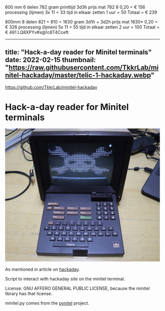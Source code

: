 600 mm
6 delen
782 gram
printtijd 3d3h
prijs mat 782 8 0,20 = € 156
processing (lijmen) 3x 11 = 33
tijd in elkaar zetten 1 uur = 50
Totaal = € 239



800mm
8 delen
821 + 810 = 1630 gram
3d1h + 3d2h
prijs mat 1630* 0,20 = € 326
processing (lijmen) 5x 11 = 55
tijd in elkaar zetten 2 uur = 100
Totaal = € 481
LQ8XPYv#s@!c8T4Cceft



---
title: "Hack-a-day reader for Minitel terminals"
date: 2022-02-15
thumbnail: "https://raw.githubusercontent.com/TkkrLab/minitel-hackaday/master/telic-1-hackaday.webp"
---

https://github.com/TkkrLab/minitel-hackaday

# Hack-a-day reader for Minitel terminals

![Hackaday reader for Minitel](https://raw.githubusercontent.com/TkkrLab/minitel-hackaday/master/telic-1-hackaday.webp)

As mentioned in article on [hackaday](https://hackaday.com/2022/02/16/teardown-alcatel-telic-1-minitel-terminal/).

Script to interact with hackaday site on the minitel terminal.

License: GNU AFFERO GENERAL PUBLIC LICENSE, because the minitel library has that license.

minitel.py comes from the [pynitel](https://github.com/cquest/pynitel) project.
